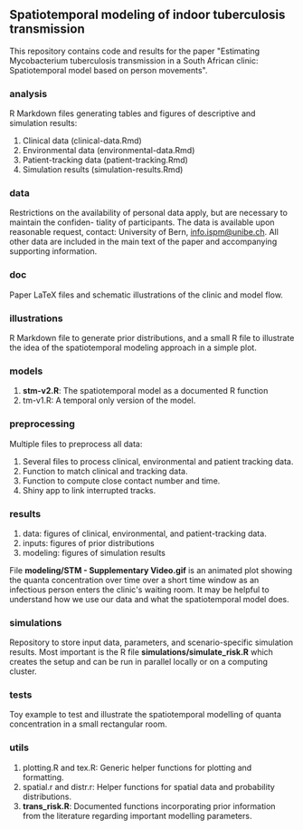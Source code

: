 ## Spatiotemporal modeling of indoor tuberculosis transmission

This repository contains code and results for the paper "Estimating Mycobacterium tuberculosis transmission in a South African clinic: Spatiotemporal model based on person movements". 

### analysis

R Markdown files generating tables and figures of descriptive and simulation results:

1. Clinical data (clinical-data.Rmd)
2. Environmental data (environmental-data.Rmd)
3. Patient-tracking data (patient-tracking.Rmd)
4. Simulation results (simulation-results.Rmd)

### data

Restrictions on the availability of personal data apply, but are necessary to maintain the confiden-
tiality of participants. The data is available upon reasonable request, contact: University of Bern,
info.ispm@unibe.ch. All other data are included in the main text of the paper and accompanying supporting
information.

### doc

Paper LaTeX files and schematic illustrations of the clinic and model flow.

### illustrations

R Markdown file to generate prior distributions, and a small R file to illustrate the idea of the spatiotemporal modeling approach in a simple plot.

### models

1. **stm-v2.R**: The spatiotemporal model as a documented R function
2. tm-v1.R: A temporal only version of the model.

### preprocessing

Multiple files to preprocess all data:

1. Several files to process clinical, environmental and patient tracking data.
2. Function to match clinical and tracking data.
3. Function to compute close contact number and time.
4. Shiny app to link interrupted tracks.

### results

1. data: figures of clinical, environmental, and patient-tracking data.
2. inputs: figures of prior distributions
3. modeling: figures of simulation results

File **modeling/STM - Supplementary Video.gif** is an animated plot showing the quanta concentration over time over a short time window as an infectious person enters the clinic's waiting room. 
It may be helpful to understand how we use our data and what the spatiotemporal model does.

### simulations 

Repository to store input data, parameters, and scenario-specific simulation results. 
Most important is the R file **simulations/simulate_risk.R** which creates the setup and can be run in parallel locally or on a computing cluster. 

### tests

Toy example to test and illustrate the spatiotemporal modelling of quanta concentration in a small rectangular room.

### utils

1. plotting.R and tex.R: Generic helper functions for plotting and formatting.
2. spatial.r and distr.r: Helper functions for spatial data and probability distributions.
3. **trans_risk.R**: Documented functions incorporating prior information from the literature regarding important modelling parameters.





